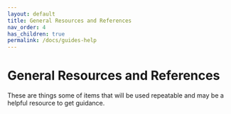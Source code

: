 ```yaml
---
layout: default
title: General Resources and References
nav_order: 4
has_children: true
permalink: /docs/guides-help
---
```


# General Resources and References

These are things some of items that will be used repeatable and may be a helpful resource to get guidance.
